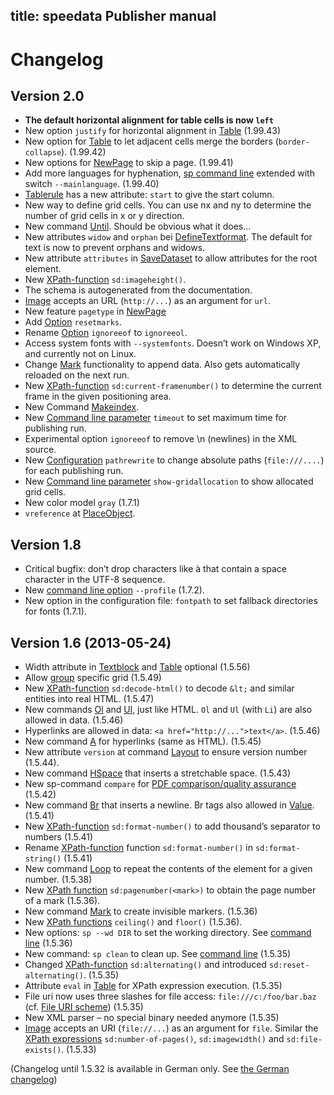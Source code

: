 title: speedata Publisher manual
---
Changelog
=========

Version 2.0
-----------

-   **The default horizontal alignment for table cells is now `left`**
-   New option `justify` for horizontal alignment in
    [Table](../commands-en/table.html) (1.99.43)
-   New option for [Table](../commands-en/table.html) to let adjacent
    cells merge the borders (`border-collapse`). (1.99.42)
-   New options for [NewPage](../commands-en/newpage.html) to skip a
    page. (1.99.41)
-   Add more languages for hyphenation, [sp command
    line](commandline.html) extended with switch `--mainlanguage`.
    (1.99.40)
-   [Tablerule](../commands-en/tablerule.html) has a new attribute:
    `start` to give the start column.
-   New way to define grid cells. You can use nx and ny to determine the
    number of grid cells in x or y direction.
-   New command [Until](../commands-en/until.html). Should be obvious
    what it does…
-   New attributes `widow` and `orphan` bei
    [DefineTextformat](../commands-en/definetextformat.html). The
    default for text is now to prevent orphans and widows.
-   New attribute `attributes` in
    [SaveDataset](../commands-en/savedataset.html) to allow attributes
    for the root element.
-   New [XPath-function](xpath.html) `sd:imageheight()`.
-   The schema is autogenerated from the documentation.
-   [Image](../commands-en/image.html) accepts an URL (`http://...`) as
    an argument for `url`.
-   New feature `pagetype` in [NewPage](../commands-en/newpage.html)
-   Add [Option](../commands-en/options.html) `resetmarks`.
-   Rename [Option](../commands-en/options.html) `ignoreeof` to
    `ignoreeol`.
-   Access system fonts with `--systemfonts`. Doesn’t work on Windows
    XP, and currently not on Linux.
-   Change [Mark](../commands-en/mark.html) functionality to append
    data. Also gets automatically reloaded on the next run.
-   New [XPath-function](xpath.html) `sd:current-framenumber()` to
    determine the current frame in the given positioning area.
-   New Command [Makeindex](../commands-en/makeindex.html).
-   New [Command line parameter](commandline.html) `timeout` to set
    maximum time for publishing run.
-   Experimental option `ignoreeof` to remove \\n (newlines) in the XML
    source.
-   New [Configuration](configuration.html) `pathrewrite` to change
    absolute paths (`file:///....`) for each publishing run.
-   New [Command line parameter](commandline.html) `show-gridallocation`
    to show allocated grid cells.
-   New color model `gray` (1.7.1)
-   `vreference` at [PlaceObject](../commands-en/placeobject.html).

Version 1.8
-----------

-   Critical bugfix: don’t drop characters like à that contain a space
    character in the UTF-8 sequence.
-   New [command line option](commandline.html) `--profile` (1.7.2).
-   New option in the configuration file: `fontpath` to set fallback
    directories for fonts (1.7.1).

Version 1.6 (2013-05-24)
------------------------

-   Width attribute in [Textblock](../commands-en/textblock.html) and
    [Table](../commands-en/table.html) optional (1.5.56)
-   Allow [group](../commands-en/group.html) specific grid (1.5.49)
-   New [XPath-function](xpath.html) `sd:decode-html()` to decode `&lt;`
    and similar entities into real HTML. (1.5.47)
-   New commands [Ol](../commands-en/ol.html) and
    [Ul](../commands-en/ol.html), just like HTML. `Ol` and `Ul` (with
    `Li`) are also allowed in data. (1.5.46)
-   Hyperlinks are allowed in data: `<a href="http://...">text</a>`.
    (1.5.46)
-   New command [A](../commands-en/a.html) for hyperlinks (same as
    HTML). (1.5.45)
-   New attribute `version` at command
    [Layout](../commands-en/layout.html) to ensure version number
    (1.5.44).
-   New command [HSpace](../commands-en/hspace.html) that inserts a
    stretchable space. (1.5.43)
-   New sp-command `compare` for [PDF comparison/quality
    assurance](qualityassurance.html) (1.5.42)
-   New command [Br](../commands-en/br.html) that inserts a newline. Br
    tags also allowed in [Value](../commmands-en/value.html). (1.5.41)
-   New [XPath-function](xpath.html) `sd:format-number()` to add
    thousand’s separator to numbers (1.5.41)
-   Rename [XPath-function](xpath.html) function `sd:format-number()` in
    `sd:format-string()` (1.5.41)
-   New command [Loop](../commands-en/loop.html) to repeat the contents
    of the element for a given number. (1.5.38)
-   New [XPath function](xpath.html) `sd:pagenumber(<mark>)` to obtain
    the page number of a mark (1.5.36).
-   New command [Mark](../commands-en/mark.html) to create invisible
    markers. (1.5.36)
-   New [XPath functions](xpath.html) `ceiling()` and `floor()`
    (1.5.36).
-   New options: `sp --wd DIR` to set the working directory. See
    [command line](commandline.html) (1.5.36)
-   New command: `sp clean` to clean up. See [command
    line](commandline.html) (1.5.35)
-   Changed [XPath-function](xpath.html) `sd:alternating()` and
    introduced `sd:reset-alternating()`. (1.5.35)
-   Attribute `eval` in [Table](../commands-en/table.html) for XPath
    expression execution. (1.5.35)
-   File uri now uses three slashes for file access:
    `file:///c:/foo/bar.baz` (cf. [File URI
    scheme](http://en.wikipedia.org/wiki/File_URI_scheme#Windows_2))
    (1.5.35)
-   New XML parser – no special binary needed anymore (1.5.35)
-   [Image](../commands-en/image.html) accepts an URI (`file://...`) as
    an argument for `file`. Similar the [XPath expressions](xpath.html)
    `sd:number-of-pages()`, `sd:imagewidth()` and `sd:file-exists()`.
    (1.5.33)

(Changelog until 1.5.32 is available in German only. See [the German
changelog](../description-de/changelog.html))

